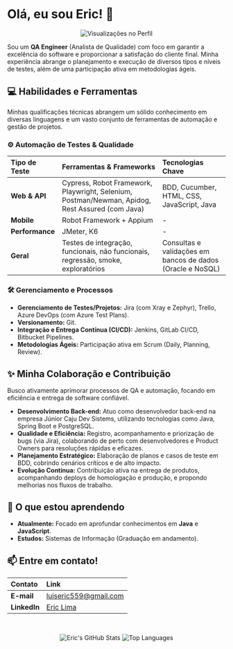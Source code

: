 # Olá, eu sou Eric! 👋 

<p align="center">
  <img src="https://komarev.com/ghpvc/?username=luisericlima&label=Visualizações+no+Perfil&color=0e75b6&style=flat" alt="Visualizações no Perfil" />
</p>

Sou um **QA Engineer** (Analista de Qualidade) com foco em garantir a excelência do software e proporcionar a satisfação do cliente final. Minha experiência abrange o planejamento e execução de diversos tipos e níveis de testes, além de uma participação ativa em metodologias ágeis.

## 💻 Habilidades e Ferramentas

Minhas qualificações técnicas abrangem um sólido conhecimento em diversas linguagens e um vasto conjunto de ferramentas de automação e gestão de projetos.

### ⚙️ Automação de Testes & Qualidade

| Tipo de Teste | Ferramentas & Frameworks | Tecnologias Chave |
| :--- | :--- | :--- |
| **Web & API** | Cypress, Robot Framework, Playwright, Selenium, Postman/Newman, Apidog, Rest Assured (com Java) | BDD, Cucumber, HTML, CSS, JavaScript, Java |
| **Mobile** | Robot Framework + Appium | - |
| **Performance** | JMeter, K6 | - |
| **Geral** | Testes de integração, funcionais, não funcionais, regressão, smoke, exploratórios | Consultas e validações em bancos de dados (Oracle e NoSQL) |

### 🛠️ Gerenciamento e Processos

* **Gerenciamento de Testes/Projetos:** Jira (com Xray e Zephyr), Trello, Azure DevOps (com Azure Test Plans).
* **Versionamento:** Git.
* **Integração e Entrega Contínua (CI/CD):** Jenkins, GitLab CI/CD, Bitbucket Pipelines.
* **Metodologias Ágeis:** Participação ativa em Scrum (Daily, Planning, Review).

## ✨ Minha Colaboração e Contribuição

Busco ativamente aprimorar processos de QA e automação, focando em eficiência e entrega de software confiável.

* **Desenvolvimento Back-end:** Atuo como desenvolvedor back-end na empresa Júnior Caju Dev Sistems, utilizando tecnologias como Java, Spring Boot e PostgreSQL.
* **Qualidade e Eficiência:** Registro, acompanhamento e priorização de bugs (via Jira), colaborando de perto com desenvolvedores e Product Owners para resoluções rápidas e eficazes.
* **Planejamento Estratégico:** Elaboração de planos e casos de teste em BDD, cobrindo cenários críticos e de alto impacto.
* **Evolução Contínua:** Contribuição ativa na entrega de produtos, acompanhando deploys de homologação e produção, e propondo melhorias nos fluxos de trabalho.

## 🌱 O que estou aprendendo

* **Atualmente:** Focado em aprofundar conhecimentos em **Java** e **JavaScript**.
* **Estudos:** Sistemas de Informação (Graduação em andamento).

## 📫 Entre em contato!

| Contato | Link |
| :--- | :--- |
| **E-mail** | luiseric559@gmail.com |
| **LinkedIn** | [Eric Lima](https://www.linkedin.com/in/eric-lima-6a4222249/) |

<br/>
<p align="center">
  <img src="https://github-readme-stats.vercel.app/api?username=luisericlima&show_icons=true&theme=buefy&include_all_commits=true&count_private=true" alt="Eric's GitHub Stats" />
  <img src="https://github-readme-stats.vercel.app/api/top-langs/?username=luisericlima&layout=compact&langs_count=5&theme=buefy" alt="Top Languages" />
</p>
